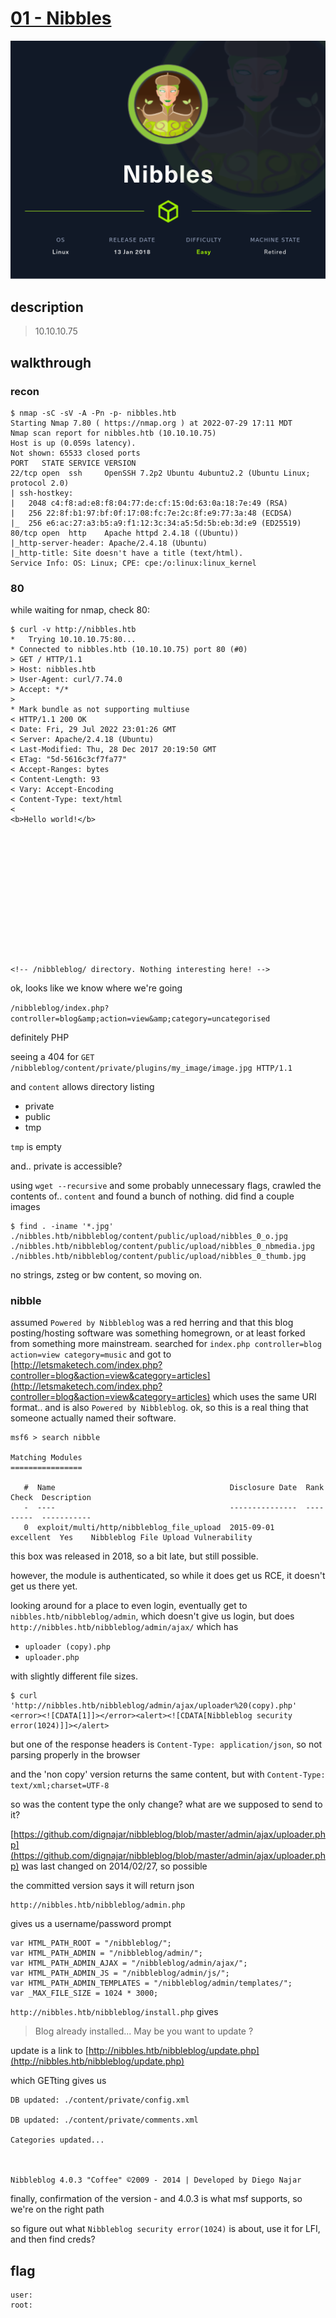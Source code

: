 # [01 - Nibbles](https://app.hackthebox.com/machines/Nibbles)

![Nibbles.png](Nibbles.png)

## description
> 10.10.10.75

## walkthrough

### recon

```
$ nmap -sC -sV -A -Pn -p- nibbles.htb
Starting Nmap 7.80 ( https://nmap.org ) at 2022-07-29 17:11 MDT
Nmap scan report for nibbles.htb (10.10.10.75)
Host is up (0.059s latency).
Not shown: 65533 closed ports
PORT   STATE SERVICE VERSION
22/tcp open  ssh     OpenSSH 7.2p2 Ubuntu 4ubuntu2.2 (Ubuntu Linux; protocol 2.0)
| ssh-hostkey:
|   2048 c4:f8:ad:e8:f8:04:77:de:cf:15:0d:63:0a:18:7e:49 (RSA)
|   256 22:8f:b1:97:bf:0f:17:08:fc:7e:2c:8f:e9:77:3a:48 (ECDSA)
|_  256 e6:ac:27:a3:b5:a9:f1:12:3c:34:a5:5d:5b:eb:3d:e9 (ED25519)
80/tcp open  http    Apache httpd 2.4.18 ((Ubuntu))
|_http-server-header: Apache/2.4.18 (Ubuntu)
|_http-title: Site doesn't have a title (text/html).
Service Info: OS: Linux; CPE: cpe:/o:linux:linux_kernel
```

### 80

while waiting for nmap, check 80:
```
$ curl -v http://nibbles.htb
*   Trying 10.10.10.75:80...
* Connected to nibbles.htb (10.10.10.75) port 80 (#0)
> GET / HTTP/1.1
> Host: nibbles.htb
> User-Agent: curl/7.74.0
> Accept: */*
>
* Mark bundle as not supporting multiuse
< HTTP/1.1 200 OK
< Date: Fri, 29 Jul 2022 23:01:26 GMT
< Server: Apache/2.4.18 (Ubuntu)
< Last-Modified: Thu, 28 Dec 2017 20:19:50 GMT
< ETag: "5d-5616c3cf7fa77"
< Accept-Ranges: bytes
< Content-Length: 93
< Vary: Accept-Encoding
< Content-Type: text/html
<
<b>Hello world!</b>














<!-- /nibbleblog/ directory. Nothing interesting here! -->
```

ok, looks like we know where we're going

`/nibbleblog/index.php?controller=blog&amp;action=view&amp;category=uncategorised`

definitely PHP

seeing a 404 for `GET /nibbleblog/content/private/plugins/my_image/image.jpg HTTP/1.1`

and `content` allows directory listing
  * private
  * public
  * tmp

`tmp` is empty

and.. private is accessible?

using `wget --recursive` and some probably unnecessary flags, crawled the contents of.. `content` and found a bunch of nothing. did find a couple images

```
$ find . -iname '*.jpg'
./nibbles.htb/nibbleblog/content/public/upload/nibbles_0_o.jpg
./nibbles.htb/nibbleblog/content/public/upload/nibbles_0_nbmedia.jpg
./nibbles.htb/nibbleblog/content/public/upload/nibbles_0_thumb.jpg
```

no strings, zsteg or bw content, so moving on.

### nibble

assumed `Powered by Nibbleblog` was a red herring and that this blog posting/hosting software was something homegrown, or at least forked from something more mainstream. searched for `index.php controller=blog action=view category=music` and got to [http://letsmaketech.com/index.php?controller=blog&action=view&category=articles](http://letsmaketech.com/index.php?controller=blog&action=view&category=articles) which uses the same URI format.. and is also `Powered by Nibbleblog`. ok, so this is a real thing that someone actually named their software.

```
msf6 > search nibble

Matching Modules
================

   #  Name                                       Disclosure Date  Rank       Check  Description
   -  ----                                       ---------------  ----       -----  -----------
   0  exploit/multi/http/nibbleblog_file_upload  2015-09-01       excellent  Yes    Nibbleblog File Upload Vulnerability
```

this box was released in 2018, so a bit late, but still possible.

however, the module is authenticated, so while it does get us RCE, it doesn't get us there yet.

looking around for a place to even login, eventually get to `nibbles.htb/nibbleblog/admin`, which doesn't give us login, but does `http://nibbles.htb/nibbleblog/admin/ajax/` 
which has
  * `uploader (copy).php`
  * `uploader.php`

with slightly different file sizes.

```
$ curl 'http://nibbles.htb/nibbleblog/admin/ajax/uploader%20(copy).php'
<error><![CDATA[1]]></error><alert><![CDATA[Nibbleblog security error(1024)]]></alert>
```

but one of the response headers is `Content-Type: application/json`, so not parsing properly in the browser

and the 'non copy' version returns the same content, but with `Content-Type: text/xml;charset=UTF-8`

so was the content type the only change? what are we supposed to send to it?

[https://github.com/dignajar/nibbleblog/blob/master/admin/ajax/uploader.php](https://github.com/dignajar/nibbleblog/blob/master/admin/ajax/uploader.php) was last changed on 2014/02/27, so possible

the committed version says it will return json


```
http://nibbles.htb/nibbleblog/admin.php
```

gives us a username/password prompt

```
var HTML_PATH_ROOT = "/nibbleblog/";
var HTML_PATH_ADMIN = "/nibbleblog/admin/";
var HTML_PATH_ADMIN_AJAX = "/nibbleblog/admin/ajax/";
var HTML_PATH_ADMIN_JS = "/nibbleblog/admin/js/";
var HTML_PATH_ADMIN_TEMPLATES = "/nibbleblog/admin/templates/";
var _MAX_FILE_SIZE = 1024 * 3000;
```

`http://nibbles.htb/nibbleblog/install.php` gives
> Blog already installed... May be you want to update ?

update is a link to [http://nibbles.htb/nibbleblog/update.php](http://nibbles.htb/nibbleblog/update.php)

which GETting gives us
```
DB updated: ./content/private/config.xml

DB updated: ./content/private/comments.xml

Categories updated...



Nibbleblog 4.0.3 "Coffee" ©2009 - 2014 | Developed by Diego Najar
```

finally, confirmation of the version - and 4.0.3 is what msf supports, so we're on the right path

so figure out what `Nibbleblog security error(1024)` is about, use it for LFI, and then find creds?


## flag
```
user:
root:
```
